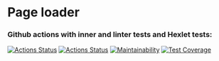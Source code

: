 # Page loader
### Github actions with inner and linter tests and Hexlet tests:
[![Actions Status](https://github.com/dutlov/python-project-lvl3/actions/workflows/pyci.yml/badge.svg)](https://github.com/dutlov/python-project-lvl3/actions)
[![Actions Status](https://github.com/dutlov/python-project-lvl3/workflows/hexlet-check/badge.svg)](https://github.com/dutlov/python-project-lvl3/actions)
[![Maintainability](https://api.codeclimate.com/v1/badges/1114cc5dd8eea46effbc/maintainability)](https://codeclimate.com/github/dutlov/python-project-lvl3/maintainability)
[![Test Coverage](https://api.codeclimate.com/v1/badges/1114cc5dd8eea46effbc/test_coverage)](https://codeclimate.com/github/dutlov/python-project-lvl3/test_coverage)
